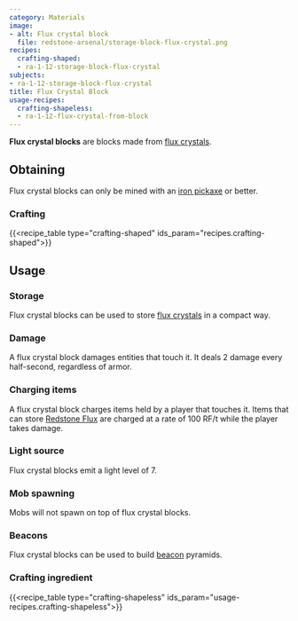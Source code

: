 ```yaml
---
category: Materials
image:
- alt: Flux crystal block
  file: redstone-arsenal/storage-block-flux-crystal.png
recipes:
  crafting-shaped:
  - ra-1-12-storage-block-flux-crystal
subjects:
- ra-1-12-storage-block-flux-crystal
title: Flux Crystal Block
usage-recipes:
  crafting-shapeless:
  - ra-1-12-flux-crystal-from-block
---
```


**Flux crystal blocks** are blocks made from [flux crystals](../flux-crystal/).


Obtaining
---------

Flux crystal blocks can only be mined with an [iron
pickaxe](https://minecraft.gamepedia.com/Pickaxe) or better.

### Crafting
{{<recipe_table type="crafting-shaped" ids_param="recipes.crafting-shaped">}}


Usage
-----

### Storage
Flux crystal blocks can be used to store [flux crystals](../flux-crystal/) in a
compact way.

### Damage
A flux crystal block damages entities that touch it. It deals 2 damage every
half-second, regardless of armor.

### Charging items
A flux crystal block charges items held by a player that touches it. Items that
can store [Redstone Flux](/docs/redstone-flux/) are charged at a rate of 100
RF/t while the player takes damage.

### Light source
Flux crystal blocks emit a light level of 7.

### Mob spawning
Mobs will not spawn on top of flux crystal blocks.

### Beacons
Flux crystal blocks can be used to build
[beacon](https://minecraft.gamepedia.com/Beacon) pyramids.

### Crafting ingredient
{{<recipe_table type="crafting-shapeless" ids_param="usage-recipes.crafting-shapeless">}}
